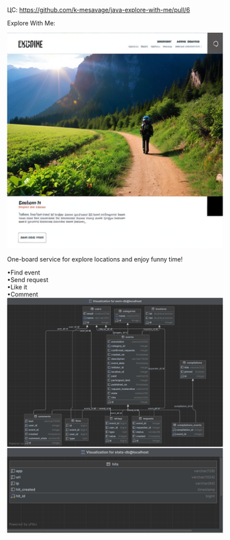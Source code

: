 ЦC: https://github.com/k-mesavage/java-explore-with-me/pull/6

Explore With Me:  

![main-service/src/main/resources/explore_with_me_main_pic.jpg](main-service/src/main/resources/explore_with_me_main_pic.jpg)  

One-board service for explore locations and enjoy funny time!

•Find event  
•Send request  
•Like it  
•Comment  
![main-service/src/main/resources/ewm-db_pic.jpg](main-service/src/main/resources/ewm-db_pic.jpg)  
![main-service/src/main/resources/stats-db_pic.jpg](main-service/src/main/resources/stats-db_pic.jpg)
